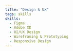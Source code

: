 ```yaml
---
title: "Design & UX"
tags: skills
skills:
  - Figma
  - Adobe XD
  - UI/UX Design
  - Wireframing & Prototyping
  - Responsive Design
---
```

